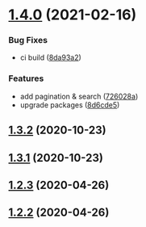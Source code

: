 # [1.4.0](https://github.com/damiencriado/dock/compare/v1.3.2...v1.4.0) (2021-02-16)


### Bug Fixes

* ci build ([8da93a2](https://github.com/damiencriado/dock/commit/8da93a249fdfe3f1bb563d3ae644d49ec80eeb87))


### Features

* add pagination & search ([726028a](https://github.com/damiencriado/dock/commit/726028aa46e420dc24dc6830abb6ca80a7138f52))
* upgrade packages ([8d6cde5](https://github.com/damiencriado/dock/commit/8d6cde599a8b0ba72e4514a50a6952714ae5374b))



## [1.3.2](https://github.com/damiencriado/dock/compare/v1.3.1...v1.3.2) (2020-10-23)



## [1.3.1](https://github.com/damiencriado/dock/compare/v1.2.3...v1.3.1) (2020-10-23)



## [1.2.3](https://github.com/damiencriado/dock/compare/v1.2.2...v1.2.3) (2020-04-26)



## [1.2.2](https://github.com/damiencriado/dock/compare/v1.2.1...v1.2.2) (2020-04-26)



